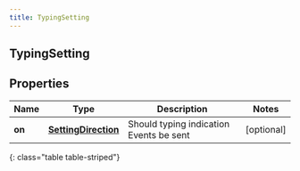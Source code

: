 ```yaml
---
title: TypingSetting
---
```

## TypingSetting

## Properties

|Name | Type | Description | Notes|
|------------ | ------------- | ------------- | -------------|
| **on** | [**SettingDirection**](SettingDirection.html) | Should typing indication Events be sent | [optional] |
{: class="table table-striped"}


